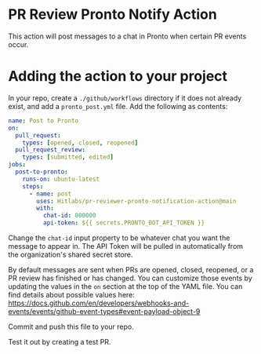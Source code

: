 # PR Review Pronto Notify Action

This action will post messages to a chat in Pronto when certain PR events occur.

# Adding the action to your project

In your repo, create a `./github/workflows` directory if it does not already exist, and add a `pronto_post.yml` file. Add the following as contents:

```yml
name: Post to Pronto
on:
  pull_request:
    types: [opened, closed, reopened]
  pull_request_review:
    types: [submitted, edited]
jobs:
  post-to-pronto:
    runs-on: ubuntu-latest
    steps:
      - name: post
        uses: Hitlabs/pr-reviewer-pronto-notification-action@main
        with:
          chat-id: 000000
          api-token: ${{ secrets.PRONTO_BOT_API_TOKEN }}
```

Change the `chat-id` input property to be whatever chat you want the message to appear in. The API Token will be pulled in automatically from the organization's shared secret store.

By default messages are sent when PRs are opened, closed, reopened, or a PR review has finished or has changed. You can customize those events by updating the values in the `on` section at the top of the YAML file. You can find details about possible values here: https://docs.github.com/en/developers/webhooks-and-events/events/github-event-types#event-payload-object-9

Commit and push this file to your repo.

Test it out by creating a test PR.
